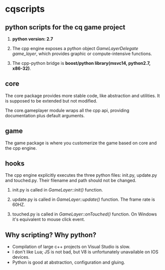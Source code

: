 # cqscripts

## python scripts for the cq game project
1. **python version: 2.7**

2. The cpp engine exposes a python object *GameLayerDelegate game_layer*, which provides graphic or compute-intensive functions.

3. The cpp-python bridge is **boost/python library(msvc14, python2.7, x86-32)**.

## core
The core package provides more stable code, like abstraction and utilities. It is supposed to be extended but not modified.

The core.gameplayer module wraps all the cpp api, providing documentation plus default arguments.

## game
The game package is where you customerize the game based on core and the cpp engine.

## hooks
The cpp engine explicitly executes the three python files: init.py, update.py and touched.py. Their filename and path should not be changed.

1. init.py is called in *GameLayer::init()* function.

2. update.py is called in *GameLayer::update()* function. The frame rate is 60HZ.

3. touched.py is called in *GameLayer::onTouched()* function. On Windows it's equivalent to mouse click event.

## Why scripting? Why python?
* Compilation of large c++ projects on Visual Studio is slow.
* I don't like Lua; JS is not bad, but V8 is unfortunately unavailable on IOS devices.
* Python is good at abstraction, configuration and gluing.
